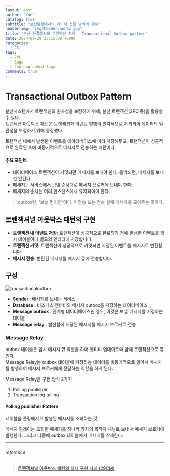 ```yaml
---
layout: post
author: "Yan"
catalog: true
subtitle: "분산환경에서의 데이터 전달 방식에 대해"
header-img: "img/header/none2.jpg"
title: "분산 환경에서의 트랜잭션 처리 - Transactional Outbox pattern"
date: 2024-09-29 23:15:08 +0000
categories:
  - CS
tags:
  - 2PC
  - Saga
  - Choreographed Saga
comments: true
---
```


# Transactional Outbox Pattern

분산시스템에서 트랜잭션의 원자성을 보장하기 위해, 분산 트랜잭션(2PC 등)을 활용할 수 있다.  
트랜잭션 아웃박스 패턴은 트랜잭션과 이벤트 발행이 원자적으로 처리되어 데이터의 일관성을 보장하기 위해 등장했다.  

트랜잭션 내에서 발생한 이벤트를 데이터베이스에 미리 저장해두고, 트랜잭션이 성공적으로 완료된 후에 비동기적으로 메시지로 전송하는 패턴이다.

#### 주요 포인트

- 데이터베이스 트랜잭션이 커밋되면 메세지를 보내야 한다. 롤백되면, 메세지를 보내선 안된다.
- 메세지는 서비스에서 보낸 순서대로 메세지 브로커에 보내야 한다.
- 메세지의 순서는 여러 인스턴스에서 유지되어야 한다.

> outbox란, '보낼 편지함'이다. 미전송 또는 전송 실패 메세지를 모아두는 것이다. 

## 트랜잭셔널 아웃박스 패턴의 구현

- **트랜잭션 내 이벤트 저장**: 트랜잭션이 성공적으로 완료되기 전에 발생한 이벤트를 임시 테이블이나 별도의 엔티티에 저장합니다.
- **트랜잭션 커밋**: 트랜잭션이 성공적으로 커밋되면 저장된 이벤트를 메시지로 변환합니다.
- **메시지 전송**: 변환된 메시지를 메시지 큐에 전송합니다.

## 구성

![transactionaloutbox](https://microservices.io/i/patterns/data/ReliablePublication.png)

- **Sender** : 메시지를 보내는 서비스
- **Database** : 비즈니스 엔터티와 메시지 outbox를 저장하는 데이터베이스
- **Message outbox** : 관계형 데이터베이스인 경우, 이것은 보낼 메시지를 저장하는 테이블
- **Message relay** : 발신함에 저장된 메시지를 메시지 브로커로 전송


### Message Relay
outbox 테이블은 임시 메시지 큐 역할을 하며 엔티티 업데이트와 함께 트랜잭션으로 묶인다.  
Message Relay는 outbox 테이블에 저장하는 데이터를 비동기적으로 읽어서 메시지를 발행하여 메시지 브로커에게 전달하는 역할을 하게 된다.  

Message Relay을 구현 방식 2가지

1. Polling publisher
2. Transaction log tailing

#### Polling publisher Pattern

테이블을 폴링해서 미발행된 메시지를 조회하는 것.

메세지 릴레이는 조회한 메세지를 하나씩 각자의 목적지 채널로 보내서 메세지 브로커에 발행한다. 그리고 나중에 outbox 테이블에서 메세지를 삭제한다.

---

###### reference

> [트랜잭셔널 아웃박스 패턴의 실제 구현 사례 (29CM)](https://medium.com/@greg.shiny82/%ED%8A%B8%EB%9E%9C%EC%9E%AD%EC%85%94%EB%84%90-%EC%95%84%EC%9B%83%EB%B0%95%EC%8A%A4-%ED%8C%A8%ED%84%B4%EC%9D%98-%EC%8B%A4%EC%A0%9C-%EA%B5%AC%ED%98%84-%EC%82%AC%EB%A1%80-29cm-0f822fc23edb)  